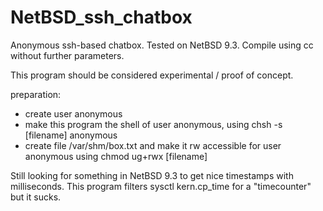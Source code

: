 # NetBSD_ssh_chatbox
Anonymous ssh-based chatbox.
Tested on NetBSD 9.3.
Compile using cc without further parameters.

This program should be considered experimental / proof of concept.

preparation:
* create user anonymous
* make this program the shell of user anonymous, using chsh -s [filename] anonymous
* create file /var/shm/box.txt and make it rw accessible for user anonymous using chmod ug+rwx [filename]

Still looking for something in NetBSD 9.3 to get nice timestamps with milliseconds. This program filters sysctl kern.cp_time for a "timecounter" but it sucks.
